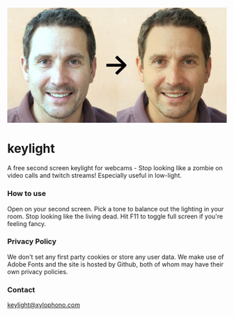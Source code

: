 ![](/docs/resources/opengraph.jpg "Keylight.me")

# keylight
A free second screen keylight for webcams - Stop looking like a zombie on video calls and twitch streams! Especially useful in low-light.

### How to use
Open on your second screen. Pick a tone to balance out the lighting in your room. Stop looking like the living dead. Hit F11 to toggle full screen if you're feeling fancy.

### Privacy Policy
We don't set any first party cookies or store any user data.
We make use of Adobe Fonts and the site is hosted by Github, both of whom may have their own privacy policies.

### Contact
keylight@xylophono.com
